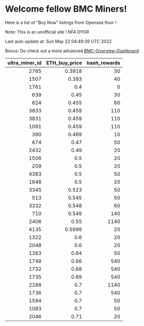 # Welcome fellow BMC Miners!
Here is a list of "Buy Now" listings from Opensea floor !

Note: This is an unofficial site ! NFA DYOR

Last auto update at: Sun May 22 04:49:39 UTC 2022

Bonus: Do check out a more advanced [BMC-Overview-Dashboard](https://dune.com/defifunk/BMC-Overview-Dashboard)


|   ultra_miner_id |   ETH_buy_price |   hash_rewards |
|-----------------:|----------------:|---------------:|
|             2765 |          0.3918 |             30 |
|             1507 |          0.393  |             40 |
|             1761 |          0.4    |              0 |
|              639 |          0.45   |             30 |
|              624 |          0.455  |             60 |
|             3833 |          0.459  |            110 |
|             3831 |          0.459  |            110 |
|             1091 |          0.459  |            110 |
|              390 |          0.469  |             10 |
|              674 |          0.47   |             50 |
|             2432 |          0.49   |             20 |
|             1506 |          0.5    |             20 |
|              209 |          0.5    |             20 |
|             4383 |          0.5    |             50 |
|             1648 |          0.5    |             20 |
|             3345 |          0.523  |             50 |
|              513 |          0.545  |             50 |
|             3332 |          0.548  |             60 |
|              710 |          0.549  |            140 |
|             2406 |          0.55   |           1140 |
|             4135 |          0.5999 |             20 |
|             1322 |          0.6    |             20 |
|             2048 |          0.6    |             20 |
|             1383 |          0.64   |             50 |
|             1748 |          0.66   |            540 |
|             1732 |          0.68   |            540 |
|             1735 |          0.69   |            540 |
|             2288 |          0.7    |           1140 |
|             1736 |          0.7    |            540 |
|             1594 |          0.7    |             50 |
|             1083 |          0.7    |             50 |
|             2046 |          0.71   |             20 |